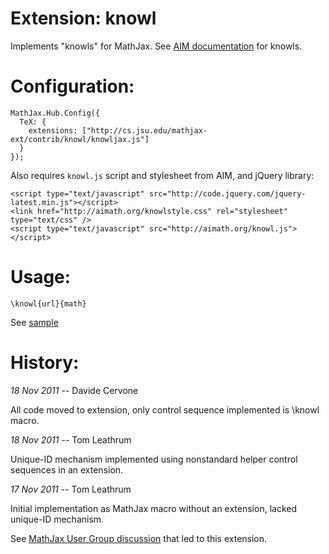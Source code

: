 # Extension: knowl

Implements "knowls" for MathJax. See [AIM documentation](http://www.aimath.org/knowlepedia/) for knowls. 

# Configuration:

    MathJax.Hub.Config({
      TeX: {
        extensions: ["http://cs.jsu.edu/mathjax-ext/contrib/knowl/knowljax.js"]
      }
    });

Also requires `knowl.js` script and stylesheet from AIM, and jQuery library:

    <script type="text/javascript" src="http://code.jquery.com/jquery-latest.min.js"></script> 
    <link href="http://aimath.org/knowlstyle.css" rel="stylesheet" type="text/css" /> 
    <script type="text/javascript" src="http://aimath.org/knowl.js">
    </script>

# Usage:

    \knowl{url}{math}

See [sample]()

# History:

*18 Nov 2011* -- Davide Cervone

All code moved to extension, only control sequence implemented is \knowl macro.

*18 Nov 2011* -- Tom Leathrum

Unique-ID mechanism implemented using nonstandard helper control sequences in an extension.

*17 Nov 2011* -- Tom Leathrum

Initial implementation as MathJax macro without an extension, lacked unique-ID mechanism.

See [MathJax User Group discussion](http://groups.google.com/group/mathjax-users/browse_thread/thread/d8a8d081b8e63242) that led to this extension. 

